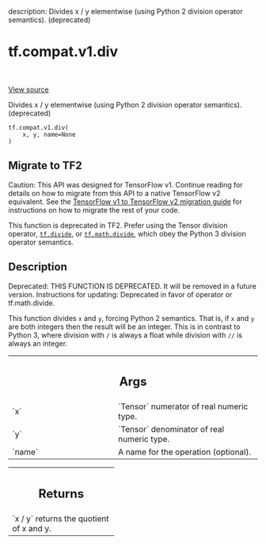 description: Divides x / y elementwise (using Python 2 division operator semantics). (deprecated)

<div itemscope itemtype="http://developers.google.com/ReferenceObject">
<meta itemprop="name" content="tf.compat.v1.div" />
<meta itemprop="path" content="Stable" />
</div>

# tf.compat.v1.div

<!-- Insert buttons and diff -->

<table class="tfo-notebook-buttons tfo-api nocontent" align="left">

</table>

<a target="_blank" class="external" href="/code/stable/tensorflow/python/ops/math_ops.py">View source</a>



Divides x / y elementwise (using Python 2 division operator semantics). (deprecated)

<pre class="devsite-click-to-copy prettyprint lang-py tfo-signature-link">
<code>tf.compat.v1.div(
    x, y, name=None
)
</code></pre>





 <section><devsite-expandable expanded>
 <h2 class="showalways">Migrate to TF2</h2>

Caution: This API was designed for TensorFlow v1.
Continue reading for details on how to migrate from this API to a native
TensorFlow v2 equivalent. See the
[TensorFlow v1 to TensorFlow v2 migration guide](https://www.tensorflow.org/guide/migrate)
for instructions on how to migrate the rest of your code.

This function is deprecated in TF2. Prefer using the Tensor division operator,
<a href="../../../tf/math/divide.md"><code>tf.divide</code></a>, or <a href="../../../tf/math/divide.md"><code>tf.math.divide</code></a>, which obey the Python 3 division operator
semantics.


 </aside></devsite-expandable></section>

<h2>Description</h2>

<!-- Placeholder for "Used in" -->

Deprecated: THIS FUNCTION IS DEPRECATED. It will be removed in a future version.
Instructions for updating:
Deprecated in favor of operator or tf.math.divide.




This function divides `x` and `y`, forcing Python 2 semantics. That is, if `x`
and `y` are both integers then the result will be an integer. This is in
contrast to Python 3, where division with `/` is always a float while division
with `//` is always an integer.

<!-- Tabular view -->
 <table class="responsive fixed orange">
<colgroup><col width="214px"><col></colgroup>
<tr><th colspan="2"><h2 class="add-link">Args</h2></th></tr>

<tr>
<td>
`x`
</td>
<td>
`Tensor` numerator of real numeric type.
</td>
</tr><tr>
<td>
`y`
</td>
<td>
`Tensor` denominator of real numeric type.
</td>
</tr><tr>
<td>
`name`
</td>
<td>
A name for the operation (optional).
</td>
</tr>
</table>



<!-- Tabular view -->
 <table class="responsive fixed orange">
<colgroup><col width="214px"><col></colgroup>
<tr><th colspan="2"><h2 class="add-link">Returns</h2></th></tr>
<tr class="alt">
<td colspan="2">
`x / y` returns the quotient of x and y.
</td>
</tr>

</table>

